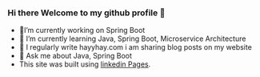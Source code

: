 ### Hi there Welcome to my github profile 👋


- 🔭I’m currently working on Spring Boot
- 🌱 I’m currently learning Java, Spring Boot, Microservice Architecture
- 📝 I regularly write hayyhay.com i am sharing blog posts on my website
- 💬  Ask me about Java, Spring Boot
- This site was built using [linkedin Pages](https://www.linkedin.com/in/islim-ya%C4%9Fmur/).



